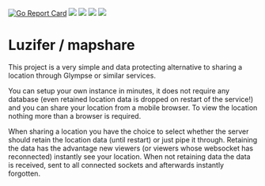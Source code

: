 [![Go Report Card](https://goreportcard.com/badge/github.com/Luzifer/mapshare)](https://goreportcard.com/report/github.com/Luzifer/mapshare)
![](https://badges.fyi/github/license/Luzifer/mapshare)
![](https://badges.fyi/github/downloads/Luzifer/mapshare)
![](https://badges.fyi/github/latest-release/Luzifer/mapshare)
![](https://knut.in/project-status/mapshare)

# Luzifer / mapshare

This project is a very simple and data protecting alternative to sharing a location through Glympse or similar services.

You can setup your own instance in minutes, it does not require any database (even retained location data is dropped on restart of the service!) and you can share your location from a mobile browser. To view the location nothing more than a browser is required.

When sharing a location you have the choice to select whether the server should retain the location data (until restart) or just pipe it through. Retaining the data has the advantage new viewers (or viewers whose websocket has reconnected) instantly see your location. When not retaining data the data is received, sent to all connected sockets and afterwards instantly forgotten.
